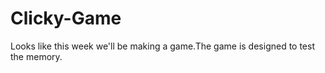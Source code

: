 # Clicky-Game

Looks like this week we'll be making a game.The game is designed to test the memory.

